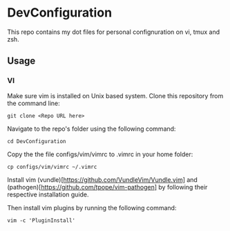 # DevConfiguration
This repo contains my dot files for personal confignuration on vi, tmux and zsh. 

## Usage
 ### VI

 Make sure vim is installed on Unix based system. Clone this repository from the command line:

 `git clone <Repo URL here>`

 Navigate to the repo's folder using the following command:

 `cd DevConfiguration`

 Copy the the file configs/vim/vimrc to .vimrc in your home folder:

 `cp configs/vim/vimrc ~/.vimrc`

Install vim (vundle)[https://github.com/VundleVim/Vundle.vim] and (pathogen)[https://github.com/tpope/vim-pathogen] by following their respective installation guide.

Then install vim plugins by running the following command:

`vim -c 'PluginInstall'`
